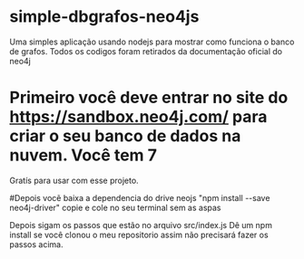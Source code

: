 # simple-dbgrafos-neo4js
Uma simples aplicação usando nodejs para mostrar como funciona o banco de grafos. Todos os codigos foram retirados da documentação oficial do neo4j


# Primeiro você deve entrar no site do https://sandbox.neo4j.com/ para criar o seu banco de dados na nuvem. Você tem 7
Gratís para usar com esse projeto.

#Depois vocẽ baixa a dependencia do drive neojs "npm install --save neo4j-driver" copie e cole no seu terminal sem as aspas

Depois sigam os passos que estão no arquivo src/index.js 
Dê um npm install se você clonou o meu repositorio assim não precisará fazer os passos acima.
